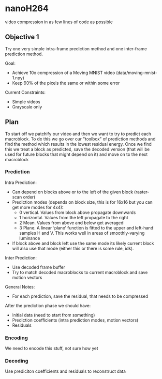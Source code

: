 # nanoH264

video compression in as few lines of code as possible

## Objective 1

Try one very simple intra-frame prediction method and one inter-frame prediction method.

Goal: 
- Achieve 10x compression of a Moving MNIST video (data/moving-mnist-1.npy)
- Keep 90% of the pixels the same or within some error

Current Constraints:
- Simple videos
- Grayscale only

## Plan

To start off we patchify our video and then we want to try to predict each macroblock. To do this we go over our "toolbox" of prediction methods and find the method which results in the lowest residual energy. Once we find this we treat a block as predicted, save the decoded version (that will be used for future blocks that might depend on it) and move on to the next macroblock

### Prediction

Intra Prediction:
- Can depend on blocks above or to the left of the given block (raster-scan order)
- Prediction modes (depends on block size, this is for 16x16 but you can get more modes for 4x4):
  - 0 vertical. Values from block above propagate downwards
  - 1 horizontal. Values from the left propagate to the right
  - 2 Mean. Values from above and below get averaged
  - 3 Plane. A linear ‘plane’ function is fitted to the upper and left-hand samples H and V. This works well in areas of smoothly-varying luminance
- If block above and block left use the same mode its likely current block will also use that mode (either this or there is some rule, idk).


Inter Prediction:
- Use decoded frame buffer
- Try to match decoded macroblocks to current macroblock and save motion vectors

General Notes:
- For each prediction, save the residual, that needs to be compressed


After the prediction phase we should have:
- Initial data (need to start from something)
- Prediction coefficients (intra prediction modes, motion vectors)
- Residuals


### Encoding
We need to encode this stuff, not sure how yet

### Decoding
Use prediciton coefficients and residuals to reconstruct data

